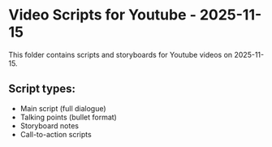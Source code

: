 # Video Scripts for Youtube - 2025-11-15

This folder contains scripts and storyboards for Youtube videos on 2025-11-15.

## Script types:
- Main script (full dialogue)
- Talking points (bullet format)
- Storyboard notes
- Call-to-action scripts
